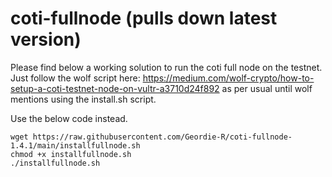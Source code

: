 # coti-fullnode (pulls down latest version)
Please find below a working solution to run the coti full node on the testnet.
Just follow the wolf script here: https://medium.com/wolf-crypto/how-to-setup-a-coti-testnet-node-on-vultr-a3710d24f892 as per usual until wolf mentions using the install.sh script.

Use the below code instead.

```
wget https://raw.githubusercontent.com/Geordie-R/coti-fullnode-1.4.1/main/installfullnode.sh
chmod +x installfullnode.sh
./installfullnode.sh
```
